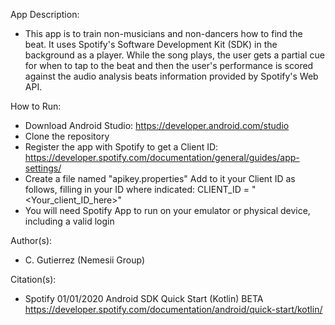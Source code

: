 App Description:

* This app is to train non-musicians and non-dancers how to find the beat. It uses Spotify's Software Development Kit (SDK) in the background as a player. While the song plays, the user gets a partial cue for when to tap to the beat and then the user's performance is scored against the audio analysis beats information provided by Spotify's Web API.

How to Run:
* Download Android Studio: https://developer.android.com/studio
* Clone the repository
* Register the app with Spotify to get a Client ID: https://developer.spotify.com/documentation/general/guides/app-settings/
* Create a file named "apikey.properties" Add to it your Client ID as follows, filling in your ID where indicated:
    CLIENT_ID = "<Your_client_ID_here>"
* You will need Spotify App to run on your emulator or physical device, including a valid login

Author(s):
* C. Gutierrez (Nemesii Group)

Citation(s):
* Spotify
  01/01/2020
  Android SDK Quick Start (Kotlin) BETA 
  https://developer.spotify.com/documentation/android/quick-start/kotlin/
